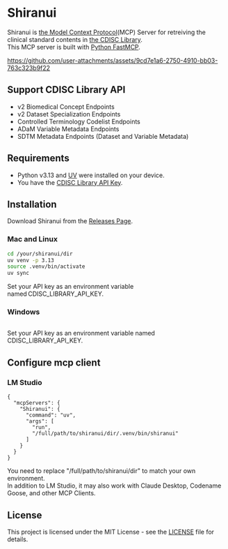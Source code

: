 # Shiranui
Shiranui is [the Model Context Protocol](https://modelcontextprotocol.io/introduction)(MCP) Server for retreiving the clinical standard contents in [the CDISC Library](https://library.cdisc.org/browser/#/).  
This MCP server is built with [Python FastMCP](https://github.com/jlowin/fastmcp).

https://github.com/user-attachments/assets/9cd7e1a6-2750-4910-bb03-763c323b9f22

## Support CDISC Library API
- v2 Biomedical Concept Endpoints
- v2 Dataset Specialization Endpoints
- Controlled Terminology Codelist Endpoints
- ADaM Variable Metadata Endpoints
- SDTM Metadata Endpoints (Dataset and Variable Metadata)

## Requirements
- Python v3.13 and [UV](https://docs.astral.sh/uv/getting-started/installation/) were installed on your device.
- You have the [CDISC Library API Key](https://api.developer.library.cdisc.org/signin?returnUrl=%2Fapi-details).
  
## Installation
Download Shiranui from the [Releases Page](https://github.com/i-akiya/Shiranui/releases).
### Mac and Linux
```bash
cd /your/shiranui/dir
uv venv -p 3.13
source .venv/bin/activate
uv sync
```
Set your API key as an environment variable named CDISC_LIBRARY_API_KEY.   
### Windows
```

```
Set your API key as an environment variable named CDISC_LIBRARY_API_KEY.   
  
## Configure mcp client
### LM Studio
```
{
  "mcpServers": {
    "Shiranui": {
      "command": "uv",
      "args": [
        "run",
        "/full/path/to/shiranui/dir/.venv/bin/shiranui"
      ]
    }
  }
}
```
You need to replace "/full/path/to/shiranui/dir" to match your own environment.  
In addition to LM Studio, it may also work with Claude Desktop, Codename Goose, and other MCP Clients.

  
## License
This project is licensed under the MIT License - see the [LICENSE](LICENSE) file for details.
